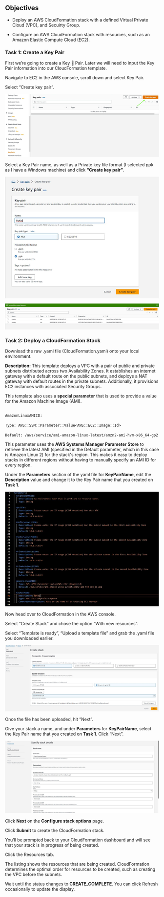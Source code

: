 ## Objectives

  

- Deploy an AWS CloudFormation stack with a defined Virtual Private Cloud (VPC), and Secuirty Group.

- Configure an AWS CloudFormation stack with resources, such as an Amazon Elastic Compute Cloud (EC2).

  

### Task 1: Create a Key Pair

  

First we’re going to create a Key 🔑 Pair. Later we will need to input the Key Pair information into our CloudFormation template.

  

Navigate to EC2 in the AWS console, scroll down and select Key Pair.

Select “Create key pair”.

![Alt](./images/keypair.JPG)

Select a Key Pair name, as well as a Private key file format (I selected ppk as I have a Windows machine) and click **“Create key pair”**.

![Alt](./images/keypair2.JPG)

![Alt](./images/keypair3.JPG)

### Task 2: Deploy a CloudFormation Stack

Download the raw .yaml file (CloudFormation.yaml) onto your local environment.

  

**Description:** This template deploys a VPC with a pair of public and private subnets distributed across two Availability Zones. It establishes an internet gateway with a default route on the public subnets, and deploys a NAT gateway with default routes in the private subnets. Additionally, it provisions EC2 instances with associated Security Groups.

  

This template also uses a **special parameter** that is used to provide a value for the Amazon Machine Image (AMI).

```

AmazonLinuxAMIID:

Type: AWS::SSM::Parameter::Value<AWS::EC2::Image::Id>

Default: /aws/service/ami-amazon-linux-latest/amzn2-ami-hvm-x86_64-gp2

```

This parameter uses the **AWS Systems Manager Parameter Store** to retrieve the latest AMI (specified in the Default parameter, which in this case is Amazon Linux 2) for the stack's region. This makes it easy to deploy stacks in different regions without having to manually specify an AMI ID for every region.

  

Under the **Parameters** section of the yaml file for **KeyPairName**, edit the **Description** value and change it to the Key Pair name that you created on **Task 1.**

  

![Alt](./images/keypair4.JPG)

  

Now head over to CloudFormation in the AWS console.

Select “Create Stack” and chose the option “With new resources”.

Select “Template is ready”, “Upload a template file” and grab the .yaml file you downloaded earlier.

  

![Alt](./images/template.JPG)

  

Once the file has been uploaded, hit “Next”.

Give your stack a name, and under **Parameters** for **KeyPairName**, select the Key Pair name that you created on **Task 1**. Click “Next”.

  

![Alt](./images/template2.JPG)

  

Click **Next** on the **Configure stack options** page.

  

Click **Submit** to create the CloudFormation stack.

You’ll be prompted back to your CloudFormation dashboard and will see that your stack is in progress of being created.

  

Click the Resources tab.

  

The listing shows the resources that are being created. CloudFormation determines the optimal order for resources to be created, such as creating the VPC before the subnets.

  

Wait until the status changes to **CREATE_COMPLETE**. You can click Refresh occasionally to update the display.